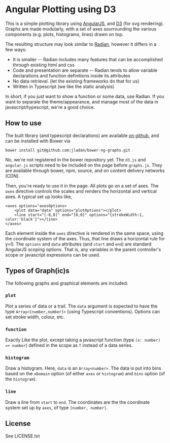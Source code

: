 Angular Plotting using D3
=========================

This is a simple plotting library using [AngularJS](http://angularjs.org), and [D3](http://d3js.org) (for svg rendering). Graphs are made modularly, with a set of axes sourrounding the various components (e.g. plots, histograms, lines) drawn on top.

The resulting structure may look similar to [Radian](http://openbrainsrc.github.io/Radian/index.html), however it differs in a few ways:

* It is smaller -- Radian includes many features that can be accomplished through existing html and css
* Code and presentation are separate -- Radian tends to allow variable declarations and function definitions inside its attributes
* No data retrieval. (let the existing frameworks do that for us)
* Written in Typescript (we like the static analysis)

In short, if you just want to show a function or some data, use Radian. If you want to separate the theme/appearance, and manage most of the data in javascript/typescript, we're a good choice.

How to use
----------

The built library (and typescript declarations) are available [on github](https://github.com/jladan/bower-ng-graphs), and can be installed with Bower via

    bower install git@github.com:jladan/bower-ng-graphs.git

No, we're not registered in the bower repository yet. The `d3.js` and `angular.js` scripts need to be included on the page before `graphs.js`. They are available through bower, npm, source, and on content delivery networks (CDN).

Then, you're ready to use it in the page. All plots go on a set of axes. The `axes` directive controls the scales and renders the horizontal and vertical axes. A typical set up looks like,

    <axes options="axesOptions>
        <plot data="data" options="plotOptions"></plot>
        <line start="[-6,0]" end="[6,0]" options="{strokeWidth:1, color:'black'}"></line>
    </axes>

Each element inside the `axes` directive is rendered in the same space, using the coordinate system of the axes. Thus, that line draws a horizontal rule for y=0. The `options` and `data` attributes (and `start` and `end`) are standard AngularJS scoping options. That is, any variables in the parent controller's scope or javascript expressions can be used.

Types of Graph(ic)s
-------------------

The following graphs and graphical elements are included:

### `plot`

Plot a series of data or a trail. The `data` argument is expected to have the type `Array<[number,number]>` (using Typescript conventions). Options can set stroke width, colour, etc.

### `function`

Exactly Like the plot, except taking a javascript function (type `(x: number) => number`) defined in the scope as `f` instead of a data series.

### `histogram`

Draw a histogram. Here, `data` is an `Array<number>`. The data is put into bins based on the `xDomain` option (of either `axes` or `histogram`) and `bins` option (of the `histogram`).

### `line`

Draw a line from `start` to `end`. The coordinates are the the coordinate system set up by `axes`, of type `[number, number]`.


License
-------

See LICENSE.txt
